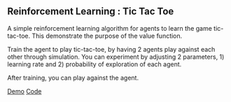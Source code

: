 ## Reinforcement Learning : Tic Tac Toe

A simple reinforcement learning algorithm for agents to learn the game tic-tac-toe. This demonstrate the purpose of the value function.

Train the agent to play tic-tac-toe, by having 2 agents play against each other through simulation. You can experiment by adjusting 2 parameters, 1) learning rate and 2) probability of exploration of each agent.

After training, you can play against the agent.

[Demo](https://lonedune.github.io/demos/reinforcement-learning-tic-tac-toe)
[Code](https://github.com/lonedune/demos/tree/master/src/app/components/reinforcement-learning-tic-tac-toe)
